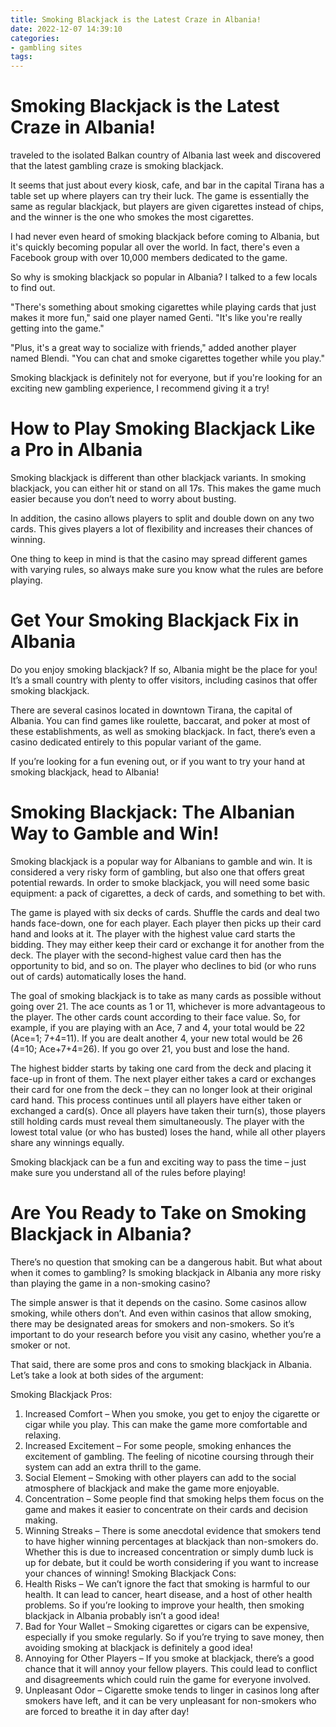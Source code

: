 ```yaml
---
title: Smoking Blackjack is the Latest Craze in Albania!
date: 2022-12-07 14:39:10
categories:
- gambling sites
tags:
---
```



#  Smoking Blackjack is the Latest Craze in Albania!

 traveled to the isolated Balkan country of Albania last week and discovered that the latest gambling craze is smoking blackjack.

It seems that just about every kiosk, cafe, and bar in the capital Tirana has a table set up where players can try their luck. The game is essentially the same as regular blackjack, but players are given cigarettes instead of chips, and the winner is the one who smokes the most cigarettes.

I had never even heard of smoking blackjack before coming to Albania, but it's quickly becoming popular all over the world. In fact, there's even a Facebook group with over 10,000 members dedicated to the game.

So why is smoking blackjack so popular in Albania? I talked to a few locals to find out.

"There's something about smoking cigarettes while playing cards that just makes it more fun," said one player named Genti. "It's like you're really getting into the game."

"Plus, it's a great way to socialize with friends," added another player named Blendi. "You can chat and smoke cigarettes together while you play."

Smoking blackjack is definitely not for everyone, but if you're looking for an exciting new gambling experience, I recommend giving it a try!

#  How to Play Smoking Blackjack Like a Pro in Albania 
Smoking blackjack is different than other blackjack variants. In smoking blackjack, you can either hit or stand on all 17s. This makes the game much easier because you don’t need to worry about busting.

In addition, the casino allows players to split and double down on any two cards. This gives players a lot of flexibility and increases their chances of winning.

One thing to keep in mind is that the casino may spread different games with varying rules, so always make sure you know what the rules are before playing.

#  Get Your Smoking Blackjack Fix in Albania 

Do you enjoy smoking blackjack? If so, Albania might be the place for you! It’s a small country with plenty to offer visitors, including casinos that offer smoking blackjack.

There are several casinos located in downtown Tirana, the capital of Albania. You can find games like roulette, baccarat, and poker at most of these establishments, as well as smoking blackjack. In fact, there’s even a casino dedicated entirely to this popular variant of the game.

If you’re looking for a fun evening out, or if you want to try your hand at smoking blackjack, head to Albania!

#  Smoking Blackjack: The Albanian Way to Gamble and Win!

Smoking blackjack is a popular way for Albanians to gamble and win. It is considered a very risky form of gambling, but also one that offers great potential rewards. In order to smoke blackjack, you will need some basic equipment: a pack of cigarettes, a deck of cards, and something to bet with.

The game is played with six decks of cards. Shuffle the cards and deal two hands face-down, one for each player. Each player then picks up their card hand and looks at it. The player with the highest value card starts the bidding. They may either keep their card or exchange it for another from the deck. The player with the second-highest value card then has the opportunity to bid, and so on. The player who declines to bid (or who runs out of cards) automatically loses the hand.

The goal of smoking blackjack is to take as many cards as possible without going over 21. The ace counts as 1 or 11, whichever is more advantageous to the player. The other cards count according to their face value. So, for example, if you are playing with an Ace, 7 and 4, your total would be 22 (Ace=1; 7+4=11). If you are dealt another 4, your new total would be 26 (4=10; Ace+7+4=26). If you go over 21, you bust and lose the hand.

The highest bidder starts by taking one card from the deck and placing it face-up in front of them. The next player either takes a card or exchanges their card for one from the deck – they can no longer look at their original card hand. This process continues until all players have either taken or exchanged a card(s). Once all players have taken their turn(s), those players still holding cards must reveal them simultaneously. The player with the lowest total value (or who has busted) loses the hand, while all other players share any winnings equally.

Smoking blackjack can be a fun and exciting way to pass the time – just make sure you understand all of the rules before playing!

#  Are You Ready to Take on Smoking Blackjack in Albania?

There’s no question that smoking can be a dangerous habit. But what about when it comes to gambling? Is smoking blackjack in Albania any more risky than playing the game in a non-smoking casino?

The simple answer is that it depends on the casino. Some casinos allow smoking, while others don’t. And even within casinos that allow smoking, there may be designated areas for smokers and non-smokers. So it’s important to do your research before you visit any casino, whether you’re a smoker or not.

That said, there are some pros and cons to smoking blackjack in Albania. Let’s take a look at both sides of the argument:

Smoking Blackjack Pros:

1. Increased Comfort – When you smoke, you get to enjoy the cigarette or cigar while you play. This can make the game more comfortable and relaxing.
2. Increased Excitement – For some people, smoking enhances the excitement of gambling. The feeling of nicotine coursing through their system can add an extra thrill to the game.
3. Social Element – Smoking with other players can add to the social atmosphere of blackjack and make the game more enjoyable.
4. Concentration – Some people find that smoking helps them focus on the game and makes it easier to concentrate on their cards and decision making.
5. Winning Streaks – There is some anecdotal evidence that smokers tend to have higher winning percentages at blackjack than non-smokers do. Whether this is due to increased concentration or simply dumb luck is up for debate, but it could be worth considering if you want to increase your chances of winning!
Smoking Blackjack Cons:
1. Health Risks – We can’t ignore the fact that smoking is harmful to our health. It can lead to cancer, heart disease, and a host of other health problems. So if you’re looking to improve your health, then smoking blackjack in Albania probably isn’t a good idea!
2. Bad for Your Wallet – Smoking cigarettes or cigars can be expensive, especially if you smoke regularly. So if you’re trying to save money, then avoiding smoking at blackjack is definitely a good idea!
3. Annoying for Other Players – If you smoke at blackjack, there’s a good chance that it will annoy your fellow players. This could lead to conflict and disagreements which could ruin the game for everyone involved.
4. Unpleasant Odor – Cigarette smoke tends to linger in casinos long after smokers have left, and it can be very unpleasant for non-smokers who are forced to breathe it in day after day!